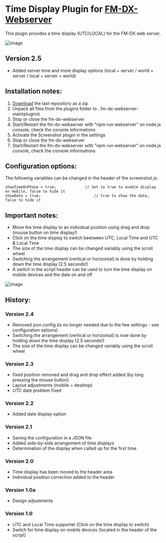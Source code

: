# Time Display Plugin for [FM-DX-Webserver](https://github.com/NoobishSVK/fm-dx-webserver)

This plugin provides a time display (UTC/LOCAL) for the FM-DX web server.


![image](https://github.com/user-attachments/assets/fb28ea11-d080-45ab-9edb-e7a473b4e6f1)



## Version 2.5

- Added server time and more display options (local + server / world + server / local + server + world)

## Installation notes:

1. [Download](https://github.com/Highpoint2000/webserver-time/releases) the last repository as a zip
2. Unpack all files from the plugins folder to ..fm-dx-webserver-main\plugins\ 
3. Stop or close the fm-dx-webserver
4. Start/Restart the fm-dx-webserver with "npm run webserver" on node.js console, check the console informations
5. Activate the Screenshot plugin in the settings
6. Stop or close the fm-dx-webserver
7. Start/Restart the fm-dx-webserver with "npm run webserver" on node.js console, check the console informations

## Configuration options:

The following variables can be changed in the header of the screenshot.js:

    showTimeOnPhone = true;        		// Set to true to enable display on mobile, false to hide it 
    showDate = true;                      	// true to show the date, false to hide it

## Important notes:

- Move the time display to an individual position using drag and drop (mouse button on time display!)
- Click on the time display to switch beetween UTC, Local Time and UTC & Local Time
- The size of the time display can be changed variably using the scroll wheel
- Switching the arrangement (vertical or horizontal) is done by holding down the time display (2.5 seconds!)
- A switch in the script header can be used to turn the time display on mobile devices and the date on and off

![image](https://github.com/user-attachments/assets/766b7de0-d0ed-484a-85c6-c899e85fbd03)



## History:

### Version 2.4

- Removed json.config (is no longer needed due to the few settings - see configuration options)
- Switching the arrangement (vertical or horizontal) is now done by holding down the time display (2.5 seconds!)
- The size of the time display can be changed variably using the scroll wheel

### Version 2.3

- fixed position removed and drag and drop effect added (by long pressing the mouse button)
- Layout adjustments (mobile + desktop)
- UTC date problem fixed 

### Version 2.2

- Added date display option

### Version 2.1

- Saving the configuration in a JSON file
- Added side-by-side arrangement of time displays
- Determination of the display when called up for the first time

### Version 2.0

- Time display has been moved to the header area
- Individual position correction added to the header

### Version 1.0a

- Design adjustments

### Version 1.0

- UTC and Local Time supportet (Click on the time display to switch)
- Switch for time display on mobile devices (located in the header of the script)
